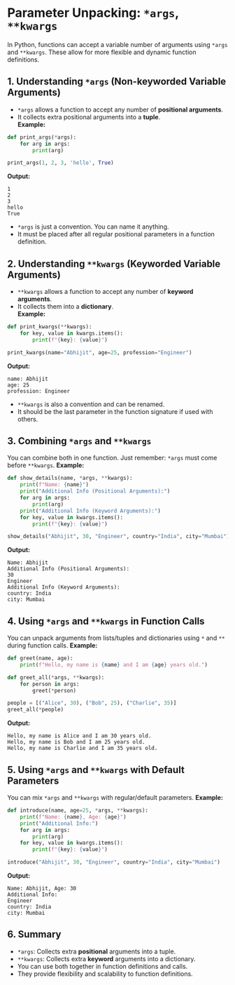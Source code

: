 # Parameter Unpacking: `*args`, `**kwargs`

In Python, functions can accept a variable number of arguments using `*args` and `**kwargs`. These allow for more flexible and dynamic function definitions.

## 1. Understanding `*args` (Non-keyworded Variable Arguments)

- `*args` allows a function to accept any number of **positional arguments**.  
- It collects extra positional arguments into a **tuple**.  
**Example:**  
```python linenums="1"
def print_args(*args):
    for arg in args:
        print(arg)

print_args(1, 2, 3, 'hello', True)
```
**Output:**
```
1
2
3
hello
True
```
- `*args` is just a convention. You can name it anything.  
- It must be placed after all regular positional parameters in a function definition.  

## 2. Understanding `**kwargs` (Keyworded Variable Arguments)

- `**kwargs` allows a function to accept any number of **keyword arguments**.  
- It collects them into a **dictionary**.  
**Example:**  
```python linenums="1"
def print_kwargs(**kwargs):
    for key, value in kwargs.items():
        print(f"{key}: {value}")

print_kwargs(name="Abhijit", age=25, profession="Engineer")
```
**Output:**
```
name: Abhijit
age: 25
profession: Engineer
```
- `**kwargs` is also a convention and can be renamed.  
- It should be the last parameter in the function signature if used with others.

## 3. Combining `*args` and `**kwargs`

You can combine both in one function. Just remember: `*args` must come before `**kwargs`.
**Example:**
```python linenums="1"
def show_details(name, *args, **kwargs):
    print(f"Name: {name}")
    print("Additional Info (Positional Arguments):")
    for arg in args:
        print(arg)
    print("Additional Info (Keyword Arguments):")
    for key, value in kwargs.items():
        print(f"{key}: {value}")

show_details("Abhijit", 30, "Engineer", country="India", city="Mumbai")
```
**Output:**  
```
Name: Abhijit
Additional Info (Positional Arguments):
30
Engineer
Additional Info (Keyword Arguments):
country: India
city: Mumbai
```

## 4. Using `*args` and `**kwargs` in Function Calls

You can unpack arguments from lists/tuples and dictionaries using `*` and `**` during function calls.
**Example:**
```python linenums="1"
def greet(name, age):
    print(f"Hello, my name is {name} and I am {age} years old.")

def greet_all(*args, **kwargs):
    for person in args:
        greet(*person)

people = [("Alice", 30), ("Bob", 25), ("Charlie", 35)]
greet_all(*people)
```

**Output:**
```
Hello, my name is Alice and I am 30 years old.
Hello, my name is Bob and I am 25 years old.
Hello, my name is Charlie and I am 35 years old.
```

## 5. Using `*args` and `**kwargs` with Default Parameters

You can mix `*args` and `**kwargs` with regular/default parameters.
**Example:**
```python linenums="1"
def introduce(name, age=25, *args, **kwargs):
    print(f"Name: {name}, Age: {age}")
    print("Additional Info:")
    for arg in args:
        print(arg)
    for key, value in kwargs.items():
        print(f"{key}: {value}")

introduce("Abhijit", 30, "Engineer", country="India", city="Mumbai")
```
**Output:**
```
Name: Abhijit, Age: 30
Additional Info:
Engineer
country: India
city: Mumbai
```

## 6. Summary
- `*args`: Collects extra **positional** arguments into a tuple.  
- `**kwargs`: Collects extra **keyword** arguments into a dictionary.  
- You can use both together in function definitions and calls.  
- They provide flexibility and scalability to function definitions.  